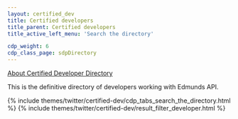 ```yaml
---
layout: certified_dev
title: Certified developers
title_parent: Certified developers
title_active_left_menu: 'Search the directory'

cdp_weight: 6
cdp_class_page: sdpDirectory
---
```


<a href="#myModal" role="button" class="btn linkAboutSDP" data-toggle="modal" title="About Certified Developer Directory">About Certified Developer Directory</a>

<p>This is the definitive directory of developers working with Edmunds API.
</p>

{% include themes/twitter/certified-dev/cdp_tabs_search_the_directory.html %}
{% include themes/twitter/certified-dev/result_filter_developer.html %}